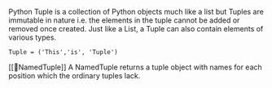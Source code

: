 Python Tuple is a collection of Python objects much like a list but Tuples are immutable in nature i.e. the elements in the tuple cannot be added or removed once created. Just like a List, a Tuple can also contain elements of various types.
```
Tuple = ('This','is', 'Tuple')
```

[[🐍NamedTuple]] A NamedTuple returns a tuple object with names for each position which the ordinary tuples lack. 